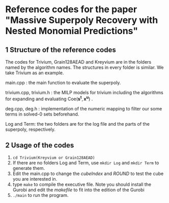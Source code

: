 # Reference codes for the paper "Massive Superpoly Recovery with Nested Monomial Predictions"

## 1 Structure of the reference codes

The codes for Trivium, Grain128AEAD and Kreyvium are in the folders named by the algorithm names. The structures in every folder is similar. We take Trivium as an example.

main.cpp : the main function to evaluate the superpoly. 

trivium.cpp, trivium.h : the MILP models for trivium including the algorithms for expanding and evaluating $\mathsf{Coe}(\boldsymbol{s}^{\boldsymbol{t}}, \boldsymbol{x}^{\boldsymbol{u}})$ .

deg.cpp, deg.h : implementation of the numeric mapping to filter our some terms in solved-0 sets beforehand. 

Log and Term: the two folders are for the log file and the parts of the superpoly, respectively.

## 2 Usage of the codes

1. `cd Trivium(Kreyvium or Grain128AEAD)`
2. If there are no folders Log and Term, use `mkdir Log` and `mkdir Term`  to generate them. 
3. Edit the main.cpp to change the *cubeIndex* and *ROUND* to test the cube you are interested in.
4. type `make` to compile the executive file. Note you should install the Gurobi and edit the *makefile* to fit into the edition of the Gurobi
5. `./main` to run the program.



 


